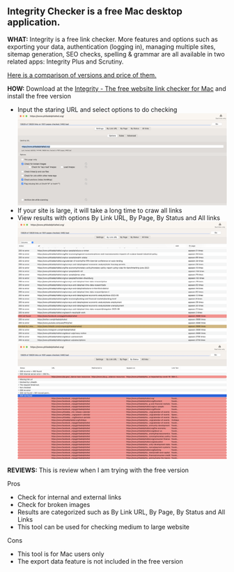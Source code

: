## Integrity Checker is a free Mac desktop application.
**WHAT:** Integrity is a free link checker. More features and options such as exporting your data, authentication (logging in), managing multiple sites, 
sitemap generation, SEO checks, spelling & grammar are all available in two related apps: Integrity Plus and Scrutiny.

[Here is a comparison of versions and price of them.](https://peacockmedia.software/mac/integrity/)

**HOW:** Download at the [Integrity - The free website link checker for Mac](https://peacockmedia.software/mac/integrity/free.html) and install the free version
  - Input the staring URL and select options to do checking
    ![Settings to start crawling](./images/Integrity%20settings.png)
  - If your site is large, it will take a long time to craw all links
  - View results with options By Link URL, By Page, By Status and All links
    ![Results Link By URL](./images/Report%20Link%20By%20URL.png)
    ![Results By Status](./images/Report%20By%20Status.png)

**REVIEWS:**
This is review when I am trying with the free version

Pros
  - Check for internal and external links
  - Check for broken images
  - Results are categorized such as By Link URL, By Page, By Status and All Links
  - This tool can be used for checking medium to large website

Cons
  - This tool is for Mac users only
  - The export data feature is not included in the free version
